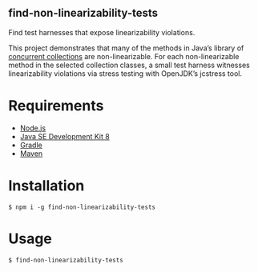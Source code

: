 ## find-non-linearizability-tests

Find test harnesses that expose linearizability violations.

This project demonstrates that many of the methods in Java’s library of
[concurrent collections][] are non-linearizable. For each non-linearizable
method in the selected collection classes, a small test harness witnesses
linearizability violations via stress testing with OpenJDK’s jcstress tool.

# Requirements

* [Node.js][]
* [Java SE Development Kit 8][]
* [Gradle][]
* [Maven][]

# Installation

    $ npm i -g find-non-linearizability-tests

# Usage

    $ find-non-linearizability-tests

[Node.js]: https://nodejs.org
[concurrent collections]: https://docs.oracle.com/javase/8/docs/api/java/util/concurrent/package-summary.html
[Java SE Development Kit 8]: http://www.oracle.com/technetwork/java/javase
[Gradle]: http://gradle.org
[Maven]: https://maven.apache.org
